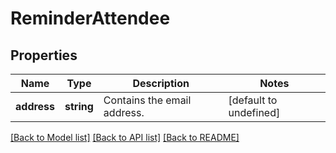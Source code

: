 # ReminderAttendee

## Properties
Name | Type | Description | Notes
------------ | ------------- | ------------- | -------------
**address** | **string** | Contains the email address. | [default to undefined]



[[Back to Model list]](README.md#documentation-for-models) [[Back to API list]](README.md#documentation-for-api-endpoints) [[Back to README]](README.md)
